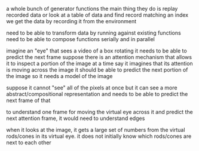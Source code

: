  a whole bunch of generator functions
 the main thing they do is replay recorded data
 or look at a table of data and find record matching an index
 we get the data by recording it from the environment
 
 need to be able to transform data by running against existing functions
 need to be able to compose functions
 serially and in parallel
 
 imagine an "eye" that sees a video of a box rotating
 it needs to be able to predict the next frame
 suppose there is an attention mechanism that allows it to
 inspect a portion of the image at a time
 say it imagines that its attention is moving across the image
 it should be able to predict the next portion of the image
 so it needs a model of the image
 
 suppose it cannot "see" all of the pixels at once
 but it can see a more abstract/compositional representation
 and needs to be able to predict the next frame of that
 
 to understand one frame for moving the virtual eye across it
 and predict the next attention frame, it would need to understand edges
 
 when it looks at the image, it gets a large set of numbers from the virtual rods/cones in
 its virtual eye.  it does not initially know which rods/cones are next to each other
 
